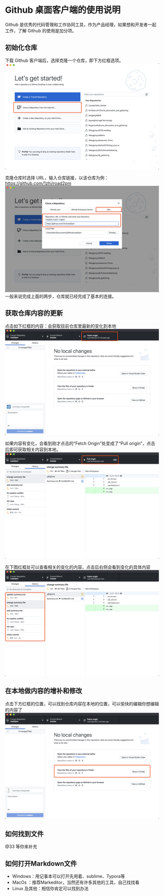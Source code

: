 # Github 桌面客户端的使用说明
Github 是优秀的代码管理和工作协同工具，作为产品经理，如果想和开发者一起工作，了解 Github 的使用是加分项。

## 初始化仓库
下载 Github 客户端后，选择克隆一个仓库，即下方红框选项。
![](./_image/2020-08-23/WX20200823-224343@2x.png)

克隆仓库时选择 URL，输入仓库链接，以该仓库为例：https://github.com/1zhi/road2pm
![](./_image/2020-08-23/WX20200823-224440@2x.png)
一般来说完成上面的两步，仓库就已经完成了基本的连接。

## 获取仓库内容的更新

点击如下红框的内容：会获取目前仓库里最新的变化到本地
![](./_image/2020-08-23/fetch_changes.png)

如果内容有变化，会看到刚才点击的“Fetch Origin”处变成了“Pull origin”，点击后即可获取相关内容到本地。
![](./_image/2020-08-23/2020-08-24-00-01-29.png)

在下图红框处可以查看相关的变化的内容，点击后右侧会看到变化的具体内容
![](./_image/2020-08-23/2020-08-24-00-01-51.png)

## 在本地做内容的增补和修改

点击下方红框的位置，可以找到仓库内容在本地的位置，可以愉快的编辑你想编辑的内容了
![](./_image/2020-08-23/2020-08-24-00-03-50.png)

## 如何找到文件
@33 等你来补充


## 如何打开Markdown文件

* Windows：用记事本可以打开先用着、sublime、Typora等
* MacOs ：推荐Markeditor，当然还有许多其他的工具，自己找找看
* Linux 及其他：相信你肯定可以找到办法
